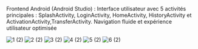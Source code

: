 Frontend Android (Android Studio) :
Interface utilisateur avec 5 activités principales : SplashActivity, LoginActivity, HomeActivity, HistoryActivity et ActivationActivity,TransferActivity.
Navigation fluide et expérience utilisateur optimisée


![1 (2)](https://github.com/user-attachments/assets/433d9011-2c1d-4532-80da-6da9912695a2)
![2 (2)](https://github.com/user-attachments/assets/fb3f2d03-c7bd-4f13-8ad6-54b593e3ac6a)
![3 (2)](https://github.com/user-attachments/assets/bb71a6e3-ec42-4483-bbb1-b089b9c00e4c)
![4 (2)](https://github.com/user-attachments/assets/17379aa7-b25f-414f-8f8f-7a698ae3bfc8)
![5 (2)](https://github.com/user-attachments/assets/ca2ac0c2-6b1b-4e00-92be-c43a15e8a7c5)
![6 (2)](https://github.com/user-attachments/assets/99eb7019-4c0d-404a-9053-ab77c1dba939)











